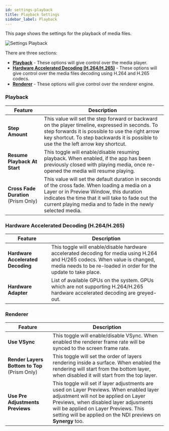 ```yaml
---
id: settings-playback
title: Playback Settings
sidebar_label: Playback
---
```


This page shows the settings for the playback of media files.

![Settings Playback](/prismdocs/images/prism-settings-playback.png)

There are three sections:
- **[Playback](#playback)** - These options will give control over the media player.
- **[Hardware Accelerated Decoding (H.264/H.265)](#hardware-accelerated-decoding-h264h265)** - These options will give control over the media files decoding using H.264 and H.265 codecs.
- **[Renderer](#renderer)** - These options will give control over the renderer engine.

### Playback

| Feature | Description |
|---------|-------------|
| **Step Amount** | This value will set the step forward or backward on the player timeline, expressed in seconds. To step forwards it is possible to use the right arrow key shortcut. To step backwards it is possible to use the the left arrow key shortcut. |
| **Resume Playback At Start** | This toggle will enable/disable resuming playback. When enabled, if the app has been previously closed with playing media, once re-opened the media will resume playing. |
| **Cross Fade Duration** (Prism Only)| This value will set the default duration in seconds of the cross fade. When loading a media on a Layer or in Preview Window, this duration indicates the time that it will take to fade out the current playing media and to fade in the newly selected media. |

### Hardware Accelerated Decoding (H.264/H.265)

| Feature | Description |
|---------|-------------|
| **Hardware Accelerated Decoding** | This toggle will enable/disable hardware accelerated decoding for media using H.264 and H/265 codecs. When value is changed, media needs to be re-loaded in order for the update to take place. |
| **Hardware Adapter** | List of available GPUs on the system. GPUs which are not supporting H.264/H.265 hardware accelerated decoding are greyed-out. |

### Renderer
| Feature | Description |
|---------|-------------|
| **Use VSync** | This toggle will enable/disable VSync. When enabled the renderer frame rate will be synced to the screen frame rate. |
| **Render Layers Bottom to Top** (Prism Only) | This toggle will set the order of layers rendering inside a surface. When enabled the rendering will start from the bottom layer, when disabled it will start from the top layer. |
| **Use Pre Adjustments Previews** | This toggle will set if layer adjustments are used on Layer Previews. When enabled layer adjustment will not be applied on Layer Previews, when disabled layer adjusments will be applied on Layer Previews. This setting will be applied on the NDI previews on **Synergy** too.|